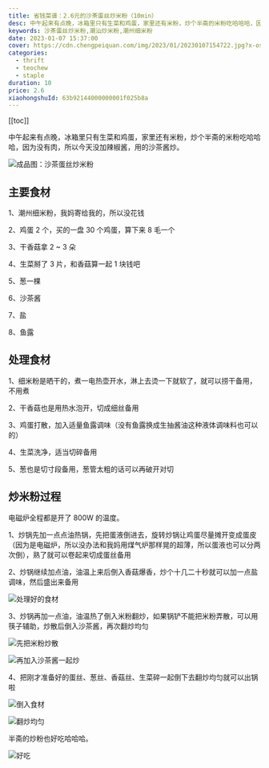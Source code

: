 ```yaml
---
title: 省钱菜谱：2.6元的沙茶蛋丝炒米粉（10min）
desc: 中午起来有点晚，冰箱里只有生菜和鸡蛋，家里还有米粉，炒个半斋的米粉吃哈哈哈，因为没有肉，所以今天没加辣椒酱，用的沙茶酱炒。
keywords: 沙茶蛋丝炒米粉,潮汕炒米粉,潮州细米粉
date: 2023-01-07 15:37:00
cover: https://cdn.chengpeiquan.com/img/2023/01/20230107154722.jpg?x-oss-process=image/interlace,1
categories:
  - thrift
  - teochew
  - staple
duration: 10
price: 2.6
xiaohongshuId: 63b92144000000001f025b8a
---
```


[[toc]]

中午起来有点晚，冰箱里只有生菜和鸡蛋，家里还有米粉，炒个半斋的米粉吃哈哈哈，因为没有肉，所以今天没加辣椒酱，用的沙茶酱炒。

![成品图：沙茶蛋丝炒米粉](https://cdn.chengpeiquan.com/img/2023/01/20230107154630.jpg?x-oss-process=image/interlace,1)

## 主要食材

1、潮州细米粉，我妈寄给我的，所以没花钱

2、鸡蛋 2 个，买的一盘 30 个鸡蛋，算下来 8 毛一个

3、干香菇拿 2 ~ 3 朵

4、生菜掰了 3 片，和香菇算一起 1 块钱吧

5、葱一棵

6、沙茶酱

7、盐

8、鱼露

## 处理食材

1、细米粉是晒干的，煮一电热壶开水，淋上去烫一下就软了，就可以捞干备用，不用煮

2、干香菇也是用热水泡开，切成细丝备用

3、鸡蛋打散，加入适量鱼露调味（没有鱼露换成生抽酱油这种液体调味料也可以的）

4、生菜洗净，适当切碎备用

5、葱也是切寸段备用，葱管太粗的话可以再破开对切

## 炒米粉过程

电磁炉全程都是开了 800W 的温度。

1、炒锅先加一点点油热锅，先把蛋液倒进去，旋转炒锅让鸡蛋尽量摊开变成蛋皮（因为是电磁炉，所以没办法和我妈用煤气炉那样晃的超薄，所以蛋液也可以分两次倒），熟了就可以卷起来切成蛋丝备用

2、炒锅继续加点油，油温上来后倒入香菇爆香，炒个十几二十秒就可以加一点盐调味，然后盛出来备用

![处理好的食材](https://cdn.chengpeiquan.com/img/2023/01/20230107154625.jpg?x-oss-process=image/interlace,1)

3、炒锅再加一点油，油温热了倒入米粉翻炒，如果锅铲不能把米粉弄散，可以用筷子辅助，炒散后倒入沙茶酱，再次翻炒均匀

![先把米粉炒散](https://cdn.chengpeiquan.com/img/2023/01/20230107154626.jpg?x-oss-process=image/interlace,1)

![再加入沙茶酱一起炒](https://cdn.chengpeiquan.com/img/2023/01/20230107154627.jpg?x-oss-process=image/interlace,1)

4、把刚才准备好的蛋丝、葱丝、香菇丝、生菜碎一起倒下去翻炒均匀就可以出锅啦

![倒入食材](https://cdn.chengpeiquan.com/img/2023/01/20230107154628.jpg?x-oss-process=image/interlace,1)

![翻炒均匀](https://cdn.chengpeiquan.com/img/2023/01/20230107154629.jpg?x-oss-process=image/interlace,1)

半斋的炒粉也好吃哈哈哈。

![好吃](https://cdn.chengpeiquan.com/img/2023/01/20230107154631.jpg?x-oss-process=image/interlace,1)

